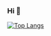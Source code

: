 ### Hi 👋
[![Top Langs](https://github-readme-stats.vercel.app/api/top-langs/?username=georgianapetricele&layout=donut&theme=tokyonight)](https://github.com/georgianapetricele/github-readme-stats)
